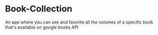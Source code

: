 # Book-Collection
An app where you can see and favorite all the volumes of a specific book that's available on google books API
